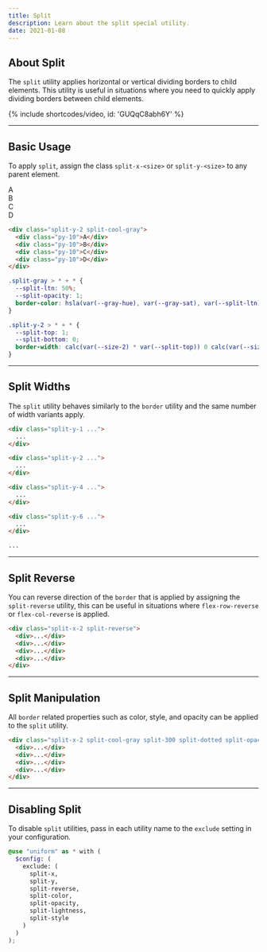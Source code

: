 ```yaml
---
title: Split
description: Learn about the split special utility.
date: 2021-01-08
---
```


## About Split

The `split` utility applies horizontal or vertical dividing borders to child elements. This utility is useful in situations where you need to quickly apply dividing borders between child elements.

{% include shortcodes/video, id: 'GUQqC8abh6Y' %}

---

## Basic Usage

To apply `split`, assign the class `split-x-<size>` or `split-y-<size>` to any parent element.

<div class="radius-md bg-cool-gray bg-50 split-y-2 px-20 split-cool-gray mb-20">
  <div class="py-10">A</div>
  <div class="py-10">B</div>
  <div class="py-10">C</div>
  <div class="py-10">D</div>
</div>

```html
<div class="split-y-2 split-cool-gray">
  <div class="py-10">A</div>
  <div class="py-10">B</div>
  <div class="py-10">C</div>
  <div class="py-10">D</div>
</div>
```

```css
.split-gray > * + * {
  --split-ltn: 50%;
  --split-opacity: 1;
  border-color: hsla(var(--gray-hue), var(--gray-sat), var(--split-ltn), var(--split-opacity));
}

.split-y-2 > * + * {
  --split-top: 1;
  --split-bottom: 0;
  border-width: calc(var(--size-2) * var(--split-top)) 0 calc(var(--size-2) * var(--split-bottom)) 0;
}
```
---

## Split Widths

The `split` utility behaves similarly to the `border` utility and the same number of width variants apply.

```html
<div class="split-y-1 ...">
  ...
</div>

<div class="split-y-2 ...">
  ...
</div>

<div class="split-y-4 ...">
  ...
</div>

<div class="split-y-6 ...">
  ...
</div>

...
```

---

## Split Reverse

You can reverse direction of the `border` that is applied by assigning the `split-reverse` utility, this can be useful in situations where `flex-row-reverse` or `flex-col-reverse` is applied.

```html
<div class="split-x-2 split-reverse">
  <div>...</div>
  <div>...</div>
  <div>...</div>
  <div>...</div>
</div>
```

---

## Split Manipulation

All `border` related properties such as color, style, and opacity can be applied to the `split` utility.

```html
<div class="split-x-2 split-cool-gray split-300 split-dotted split-opacity-40">
  <div>...</div>
  <div>...</div>
  <div>...</div>
  <div>...</div>
</div>
```

---

## Disabling Split

To disable `split` utilities, pass in each utility name to the `exclude` setting in your configuration.

```scss
@use "uniform" as * with (
  $config: (
    exclude: (
      split-x,
      split-y,
      split-reverse,
      split-color,
      split-opacity,
      split-lightness,
      split-style      
    )
  )
);
```